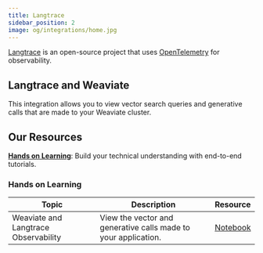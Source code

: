 ```yaml
---
title: Langtrace
sidebar_position: 2
image: og/integrations/home.jpg
---
```


[Langtrace](https://langtrace.ai/) is an open-source project that uses [OpenTelemetry](https://opentelemetry.io/) for observability.

## Langtrace and Weaviate
This integration allows you to view vector search queries and generative calls that are made to your Weaviate cluster.

## Our Resources
[**Hands on Learning**](#hands-on-learning): Build your technical understanding with end-to-end tutorials.

### Hands on Learning

| Topic | Description | Resource |
| --- | --- | --- |
| Weaviate and Langtrace Observability | View the vector and generative calls made to your application. | [Notebook](https://github.com/weaviate/recipes/blob/main/integrations/observability-and-evaluation/langtrace/weaviate_observability.ipynb) |